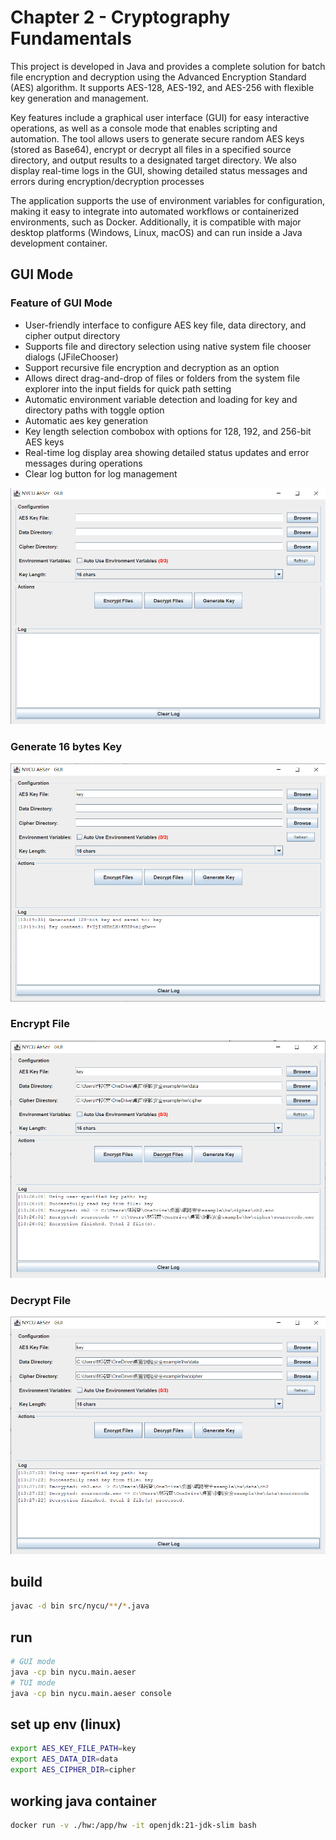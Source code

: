 # Chapter 2 - Cryptography Fundamentals

This project is developed in Java and provides a complete solution for batch file encryption and decryption using the Advanced Encryption Standard (AES) algorithm. It supports AES-128, AES-192, and AES-256 with flexible key generation and management.

Key features include a graphical user interface (GUI) for easy interactive operations, as well as a console mode that enables scripting and automation. The tool allows users to generate secure random AES keys (stored as Base64), encrypt or decrypt all files in a specified source directory, and output results to a designated target directory. We also display real-time logs in the GUI, showing detailed status messages and errors during encryption/decryption processes

The application supports the use of environment variables for configuration, making it easy to integrate into automated workflows or containerized environments, such as Docker. Additionally, it is compatible with major desktop platforms (Windows, Linux, macOS) and can run inside a Java development container.

## GUI Mode

### Feature of GUI Mode

* User-friendly interface to configure AES key file, data directory, and cipher output directory
* Supports file and directory selection using native system file chooser dialogs (JFileChooser)
* Support recursive file encryption and decryption as an option
* Allows direct drag-and-drop of files or folders from the system file explorer into the input fields for quick path setting
* Automatic environment variable detection and loading for key and directory paths with toggle option
* Automatic aes key generation
* Key length selection combobox with options for 128, 192, and 256-bit AES keys
* Real-time log display area showing detailed status updates and error messages during operations
* Clear log button for log management

![GUI_interface](./GUI_interface.png)

### Generate 16 bytes Key

![GUI_genkey](./GUI_genkey.png)

### Encrypt File

![GUI_ecryptfile](./encryptfile.png)

### Decrypt File

![GUI_decryptfile](./decryptfile.png)

## build

```bash
javac -d bin src/nycu/**/*.java
```

## run

```bash
# GUI mode
java -cp bin nycu.main.aeser
# TUI mode
java -cp bin nycu.main.aeser console
```

## set up env (linux)

```bash
export AES_KEY_FILE_PATH=key
export AES_DATA_DIR=data
export AES_CIPHER_DIR=cipher
```

## working java container

```bash
docker run -v ./hw:/app/hw -it openjdk:21-jdk-slim bash
```
